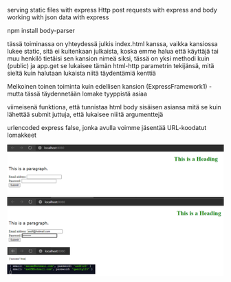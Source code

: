 serving static files with express
Http post requests with express and body
working with json data with express

npm install body-parser

tässä toiminassa on yhteydessä julkis index.html kanssa, vaikka kansiossa lukee static, 
sitä ei kuitenkaan julkaista, koska emme halua että käyttäjä tai muu henkilö tietäisi sen kansion nimeä siksi,
tässä on yksi methodi kuin (public) ja app.get se lukaisee tämän html-http parametrin tekijänsä, mitä sieltä kuin halutaan lukaista niitä täydentämiä kenttiä 

Melkoinen toinen toiminta kuin edellisen kansion (ExpressFramework1) - mutta tässä täydennetään lomake tyyppistä asiaa

viimeisenä funktiona, että tunnistaa html body sisäisen asiansa mitä se kuin lähettää submit juttuja, että lukaisee niiitä argumenttejä

urlencoded express false, jonka avulla voimme jäsentää URL-koodatut lomakkeet 

![Alt text](images/Node1.PNG?raw=true "None")
![Alt text](images/Node2.PNG?raw=true "None")
